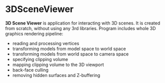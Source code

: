# 3DSceneViewer

**3D Scene Viewer** is application for interacting with 3D scenes. It is created from scratch, without using any 3rd libraries.
Program includes whole 3D graphics rendering pipeline:
   - reading and processing vertices
   - transforming models from model space to world space
   - transforming models from world space to camera space
   - specifying clipping volume
   - mapping clipping volume to the 3D viewport
   - back-face culling
   - removing hidden surfaces and Z-buffering

